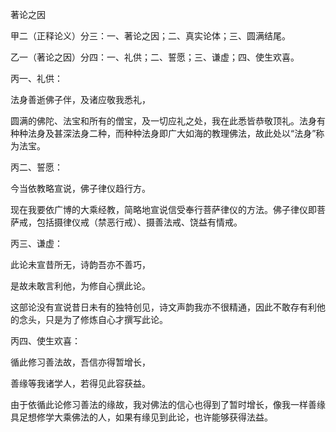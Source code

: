 著论之因

甲二（正释论义）分三：一、著论之因；二、真实论体；三、圆满结尾。

乙一（著论之因）分四：一、礼供；二、誓愿；三、谦虚；四、使生欢喜。

丙一、礼供：

法身善逝佛子伴，及诸应敬我悉礼，

圆满的佛陀、法宝和所有的僧宝，及一切应礼之处，我在此悉皆恭敬顶礼。法身有种种法身及甚深法身二种，而种种法身即广大如海的教理佛法，故此处以“法身”称为法宝。

丙二、誓愿：

今当依教略宣说，佛子律仪趋行方。

现在我要依广博的大乘经教，简略地宣说信受奉行菩萨律仪的方法。佛子律仪即菩萨戒，包括摄律仪戒（禁恶行戒）、摄善法戒、饶益有情戒。

丙三、谦虚：

此论未宣昔所无，诗韵吾亦不善巧，

是故未敢言利他，为修自心撰此论。

这部论没有宣说昔日未有的独特创见，诗文声韵我亦不很精通，因此不敢存有利他的念头，只是为了修炼自心才撰写此论。

丙四、使生欢喜：

循此修习善法故，吾信亦得暂增长，

善缘等我诸学人，若得见此容获益。

由于依循此论修习善法的缘故，我对佛法的信心也得到了暂时增长，像我一样善缘具足想修学大乘佛法的人，如果有缘见到此论，也许能够获得法益。
